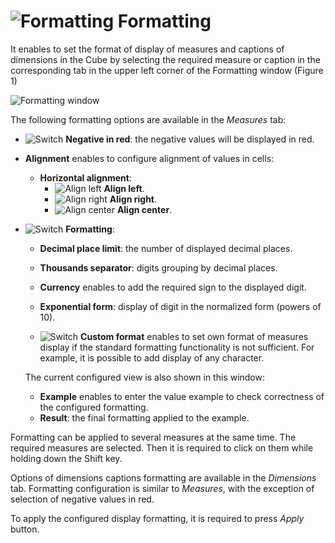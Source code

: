 # ![Formatting](../../images/icons/cube/cases/case-format_default.svg) Formatting

It enables to set the format of display of measures and captions of dimensions in the Cube by selecting the required measure or caption in the corresponding tab in the upper left corner of the Formatting window (Figure  1)

![Formatting window](./cube-format-fact.png)

The following formatting options are available in the *Measures* tab:

* ![Switch](../../images/icons/checkbox-states/checked_default.svg) **Negative in red**: the negative values will be displayed in red.
* **Alignment** enables to configure alignment of values in cells:
   * **Horizontal alignment**:
      * ![Align left](../../images/icons/toolbar-controls/v-align-left_default.svg) **Align left**.
      * ![Align right](../../images/icons/toolbar-controls/v-align-right_default.svg) **Align right**.
      * ![Align center](../../images/icons/toolbar-controls/v-align-center_default.svg) **Align center**.
* ![Switch](../../images/icons/checkbox-states/checked_default.svg) **Formatting**:
   * **Decimal place limit**: the number of displayed decimal places.
   * **Thousands separator**: digits grouping by decimal places.
   * **Currency** enables to add the required sign to the displayed digit.
   * **Exponential form**: display of digit in the normalized form (powers of 10).

   * ![Switch](../../images/icons/checkbox-states/checked_default.svg) **Custom format** enables to set own format of measures display if the standard formatting functionality is not sufficient. For example, it is possible to add display of any character.

   The current configured view is also shown in this window:
   * **Example** enables to enter the value example to check correctness of the configured formatting.
   * **Result**: the final formatting applied to the example.

Formatting can be applied to several measures at the same time. The required measures are selected. Then it is required to click on them while holding down the Shift key.

Options of dimensions captions formatting are available in the *Dimensions* tab. Formatting configuration is similar to *Measures*, with the exception of selection of negative values in red.

To apply the configured display formatting, it is required to press *Apply* button.